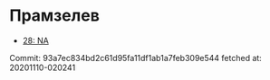 # Прамзелев
- [28: NA](28.md)

Commit: 93a7ec834bd2c61d95fa11df1ab1a7feb309e544
 fetched at: 20201110-020241
